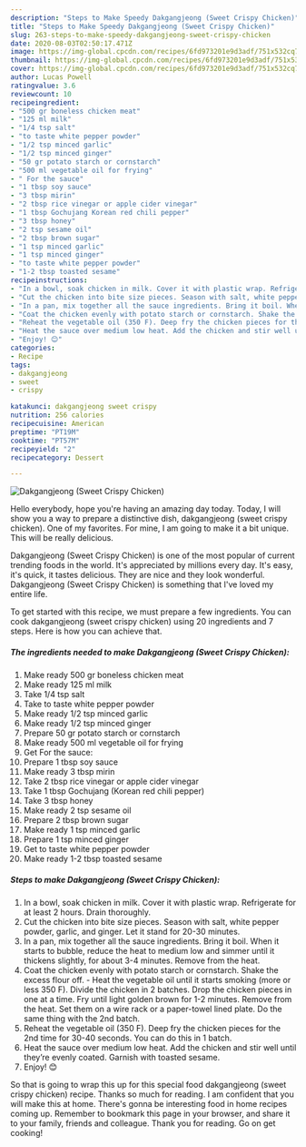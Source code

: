 ```yaml
---
description: "Steps to Make Speedy Dakgangjeong (Sweet Crispy Chicken)"
title: "Steps to Make Speedy Dakgangjeong (Sweet Crispy Chicken)"
slug: 263-steps-to-make-speedy-dakgangjeong-sweet-crispy-chicken
date: 2020-08-03T02:50:17.471Z
image: https://img-global.cpcdn.com/recipes/6fd973201e9d3adf/751x532cq70/dakgangjeong-sweet-crispy-chicken-recipe-main-photo.jpg
thumbnail: https://img-global.cpcdn.com/recipes/6fd973201e9d3adf/751x532cq70/dakgangjeong-sweet-crispy-chicken-recipe-main-photo.jpg
cover: https://img-global.cpcdn.com/recipes/6fd973201e9d3adf/751x532cq70/dakgangjeong-sweet-crispy-chicken-recipe-main-photo.jpg
author: Lucas Powell
ratingvalue: 3.6
reviewcount: 10
recipeingredient:
- "500 gr boneless chicken meat"
- "125 ml milk"
- "1/4 tsp salt"
- "to taste white pepper powder"
- "1/2 tsp minced garlic"
- "1/2 tsp minced ginger"
- "50 gr potato starch or cornstarch"
- "500 ml vegetable oil for frying"
- " For the sauce"
- "1 tbsp soy sauce"
- "3 tbsp mirin"
- "2 tbsp rice vinegar or apple cider vinegar"
- "1 tbsp Gochujang Korean red chili pepper"
- "3 tbsp honey"
- "2 tsp sesame oil"
- "2 tbsp brown sugar"
- "1 tsp minced garlic"
- "1 tsp minced ginger"
- "to taste white pepper powder"
- "1-2 tbsp toasted sesame"
recipeinstructions:
- "In a bowl, soak chicken in milk. Cover it with plastic wrap. Refrigerate for at least 2 hours. Drain thoroughly."
- "Cut the chicken into bite size pieces. Season with salt, white pepper powder, garlic, and ginger. Let it stand for 20-30 minutes."
- "In a pan, mix together all the sauce ingredients. Bring it boil. When it starts to bubble, reduce the heat to medium low and simmer until it thickens slightly, for about 3-4 minutes. Remove from the heat."
- "Coat the chicken evenly with potato starch or cornstarch. Shake the excess flour off. Heat the vegetable oil until it starts smoking (more or less 350 F). Divide the chicken in 2 batches. Drop the chicken pieces in one at a time. Fry until light golden brown for 1-2 minutes. Remove from the heat. Set them on a wire rack or a paper-towel lined plate. Do the same thing with the 2nd batch."
- "Reheat the vegetable oil (350 F). Deep fry the chicken pieces for the 2nd time for 30-40 seconds. You can do this in 1 batch."
- "Heat the sauce over medium low heat. Add the chicken and stir well until they’re evenly coated. Garnish with toasted sesame."
- "Enjoy! 😊"
categories:
- Recipe
tags:
- dakgangjeong
- sweet
- crispy

katakunci: dakgangjeong sweet crispy 
nutrition: 256 calories
recipecuisine: American
preptime: "PT19M"
cooktime: "PT57M"
recipeyield: "2"
recipecategory: Dessert

---
```



![Dakgangjeong (Sweet Crispy Chicken)](https://img-global.cpcdn.com/recipes/6fd973201e9d3adf/751x532cq70/dakgangjeong-sweet-crispy-chicken-recipe-main-photo.jpg)

Hello everybody, hope you're having an amazing day today. Today, I will show you a way to prepare a distinctive dish, dakgangjeong (sweet crispy chicken). One of my favorites. For mine, I am going to make it a bit unique. This will be really delicious.



Dakgangjeong (Sweet Crispy Chicken) is one of the most popular of current trending foods in the world. It's appreciated by millions every day. It's easy, it's quick, it tastes delicious. They are nice and they look wonderful. Dakgangjeong (Sweet Crispy Chicken) is something that I've loved my entire life.


To get started with this recipe, we must prepare a few ingredients. You can cook dakgangjeong (sweet crispy chicken) using 20 ingredients and 7 steps. Here is how you can achieve that.

##### The ingredients needed to make Dakgangjeong (Sweet Crispy Chicken):

1. Make ready 500 gr boneless chicken meat
1. Make ready 125 ml milk
1. Take 1/4 tsp salt
1. Take to taste white pepper powder
1. Make ready 1/2 tsp minced garlic
1. Make ready 1/2 tsp minced ginger
1. Prepare 50 gr potato starch or cornstarch
1. Make ready 500 ml vegetable oil for frying
1. Get  For the sauce:
1. Prepare 1 tbsp soy sauce
1. Make ready 3 tbsp mirin
1. Take 2 tbsp rice vinegar or apple cider vinegar
1. Take 1 tbsp Gochujang (Korean red chili pepper)
1. Take 3 tbsp honey
1. Make ready 2 tsp sesame oil
1. Prepare 2 tbsp brown sugar
1. Make ready 1 tsp minced garlic
1. Prepare 1 tsp minced ginger
1. Get to taste white pepper powder
1. Make ready 1-2 tbsp toasted sesame




##### Steps to make Dakgangjeong (Sweet Crispy Chicken):

1. In a bowl, soak chicken in milk. Cover it with plastic wrap. Refrigerate for at least 2 hours. Drain thoroughly.
1. Cut the chicken into bite size pieces. Season with salt, white pepper powder, garlic, and ginger. Let it stand for 20-30 minutes.
1. In a pan, mix together all the sauce ingredients. Bring it boil. When it starts to bubble, reduce the heat to medium low and simmer until it thickens slightly, for about 3-4 minutes. Remove from the heat.
1. Coat the chicken evenly with potato starch or cornstarch. Shake the excess flour off. - Heat the vegetable oil until it starts smoking (more or less 350 F). Divide the chicken in 2 batches. Drop the chicken pieces in one at a time. Fry until light golden brown for 1-2 minutes. Remove from the heat. Set them on a wire rack or a paper-towel lined plate. Do the same thing with the 2nd batch.
1. Reheat the vegetable oil (350 F). Deep fry the chicken pieces for the 2nd time for 30-40 seconds. You can do this in 1 batch.
1. Heat the sauce over medium low heat. Add the chicken and stir well until they’re evenly coated. Garnish with toasted sesame.
1. Enjoy! 😊




So that is going to wrap this up for this special food dakgangjeong (sweet crispy chicken) recipe. Thanks so much for reading. I am confident that you will make this at home. There's gonna be interesting food in home recipes coming up. Remember to bookmark this page in your browser, and share it to your family, friends and colleague. Thank you for reading. Go on get cooking!
